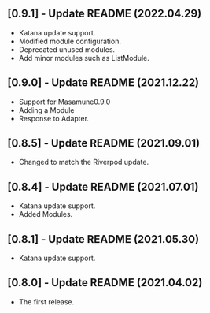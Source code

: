 ## [0.9.1] - Update README (2022.04.29)

* Katana update support.
* Modified module configuration.
* Deprecated unused modules.
* Add minor modules such as ListModule.

## [0.9.0] - Update README (2021.12.22)

* Support for Masamune0.9.0
* Adding a Module
* Response to Adapter.

## [0.8.5] - Update README (2021.09.01)

* Changed to match the Riverpod update.

## [0.8.4] - Update README (2021.07.01)

* Katana update support.
* Added Modules.

## [0.8.1] - Update README (2021.05.30)

* Katana update support.

## [0.8.0] - Update README (2021.04.02)

* The first release.
